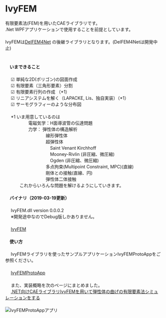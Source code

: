 ﻿IvyFEM  
======  

有限要素法(FEM)を用いたCAEライブラリです。  
.Net WPFアプリケーションで使用することを前提としています。  
　  
IvyFEMは[DelFEM4Net](https://code.google.com/p/delfem4net/) の後継ライブラリとなります。(DelFEM4Netは開発中止)  
　  
　  
　**いまできること**  
　  
　  ☑ 単純な2D(ポリゴン)の図面作成  
　  ☑ 有限要素（三角形要素）分割  
　  ☑ 有限要素行列の作成 （*1）  
　  ☑ リニアシステムを解く（LAPACKE, Lis、独自実装）（*1）  
　  ☑ サーモグラフィーのような分布図  
　  
　  *1 いま用意しているのは  
　　　　　 電磁気学：H面導波管の伝達問題  
　　　　　 力学： 弾性体の構造解析  
　　　　　　　　　  線形弾性体  
　　　　　　　　　  超弾性体  
　　　　　　　　　　  Saint Venant Kirchhoff  
　　　　　　　　　　  Mooney-Rivlin (非圧縮、微圧縮)  
　　　　　　　　　　  Ogden (非圧縮、微圧縮)  
　　　　　　　　　  多点拘束(Multipoint Constraint, MPC)(直線)  
　　　　　　　　　  剛体との接触(直線、円)  
　　　　　　　　　  弾性体二体接触  
　　　 これからいろんな問題を解けるようにしていきます。  
　  
　**バイナリ（2019-03-19更新）**  
　  
　  IvyFEM.dll version 0.0.0.2  
　  ※開発途中なのでDebug版しかありません。  
　  
　  [IvyFEM](https://github.com/ryujimiya/IvyFEM/blob/master/publish/)  
　  
　**使い方**  
　  
　  IvyFEMライブラリを使ったサンプルアプリケーションIvyFEMProtoAppをご参照ください。  
　  
　  [IvyFEMProtoApp](https://github.com/ryujimiya/IvyFEMProtoApp/)  
　  
　  また、実装概略を次のページにまとめました。  
　  [.NET向けCAEライブラリIvyFEMを用いて弾性体の曲げの有限要素法シミュレーションをする](https://qiita.com/ryujimiya2361/items/a573ee7d7060a576f304)  
　  
![IvyFEMProtoAppアプリ](https://pbs.twimg.com/media/DjHvvKfUcAEMU_H.jpg)  
　  
　  
　  
